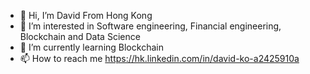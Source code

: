 - 👋 Hi, I’m David From Hong Kong
- 👀 I’m interested in Software engineering, Financial engineering, Blockchain and Data Science
- 🌱 I’m currently learning Blockchain
- 📫 How to reach me https://hk.linkedin.com/in/david-ko-a2425910a

<!---
davidko737/davidko737 is a ✨ special ✨ repository because its `README.md` (this file) appears on your GitHub profile.
You can click the Preview link to take a look at your changes.
--->
